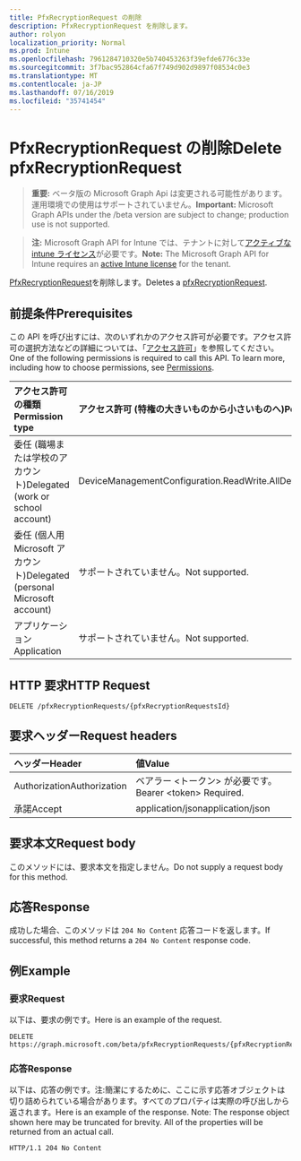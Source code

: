 ```yaml
---
title: PfxRecryptionRequest の削除
description: PfxRecryptionRequest を削除します。
author: rolyon
localization_priority: Normal
ms.prod: Intune
ms.openlocfilehash: 7961284710320e5b740453263f39efde6776c33e
ms.sourcegitcommit: 3f7bac952864cfa67f749d902d9897f08534c0e3
ms.translationtype: MT
ms.contentlocale: ja-JP
ms.lasthandoff: 07/16/2019
ms.locfileid: "35741454"
---
```

# <a name="delete-pfxrecryptionrequest"></a><span data-ttu-id="76349-103">PfxRecryptionRequest の削除</span><span class="sxs-lookup"><span data-stu-id="76349-103">Delete pfxRecryptionRequest</span></span>

> <span data-ttu-id="76349-104">**重要:** ベータ版の Microsoft Graph Api は変更される可能性があります。運用環境での使用はサポートされていません。</span><span class="sxs-lookup"><span data-stu-id="76349-104">**Important:** Microsoft Graph APIs under the /beta version are subject to change; production use is not supported.</span></span>

> <span data-ttu-id="76349-105">**注:** Microsoft Graph API for Intune では、テナントに対して[アクティブな intune ライセンス](https://go.microsoft.com/fwlink/?linkid=839381)が必要です。</span><span class="sxs-lookup"><span data-stu-id="76349-105">**Note:** The Microsoft Graph API for Intune requires an [active Intune license](https://go.microsoft.com/fwlink/?linkid=839381) for the tenant.</span></span>

<span data-ttu-id="76349-106">[PfxRecryptionRequest](../resources/intune-raimportcerts-pfxrecryptionrequest.md)を削除します。</span><span class="sxs-lookup"><span data-stu-id="76349-106">Deletes a [pfxRecryptionRequest](../resources/intune-raimportcerts-pfxrecryptionrequest.md).</span></span>

## <a name="prerequisites"></a><span data-ttu-id="76349-107">前提条件</span><span class="sxs-lookup"><span data-stu-id="76349-107">Prerequisites</span></span>
<span data-ttu-id="76349-p101">この API を呼び出すには、次のいずれかのアクセス許可が必要です。アクセス許可の選択方法などの詳細については、「[アクセス許可](/graph/permissions-reference)」を参照してください。</span><span class="sxs-lookup"><span data-stu-id="76349-p101">One of the following permissions is required to call this API. To learn more, including how to choose permissions, see [Permissions](/graph/permissions-reference).</span></span>

|<span data-ttu-id="76349-110">アクセス許可の種類</span><span class="sxs-lookup"><span data-stu-id="76349-110">Permission type</span></span>|<span data-ttu-id="76349-111">アクセス許可 (特権の大きいものから小さいものへ)</span><span class="sxs-lookup"><span data-stu-id="76349-111">Permissions (from most to least privileged)</span></span>|
|:---|:---|
|<span data-ttu-id="76349-112">委任 (職場または学校のアカウント)</span><span class="sxs-lookup"><span data-stu-id="76349-112">Delegated (work or school account)</span></span>|<span data-ttu-id="76349-113">DeviceManagementConfiguration.ReadWrite.All</span><span class="sxs-lookup"><span data-stu-id="76349-113">DeviceManagementConfiguration.ReadWrite.All</span></span>|
|<span data-ttu-id="76349-114">委任 (個人用 Microsoft アカウント)</span><span class="sxs-lookup"><span data-stu-id="76349-114">Delegated (personal Microsoft account)</span></span>|<span data-ttu-id="76349-115">サポートされていません。</span><span class="sxs-lookup"><span data-stu-id="76349-115">Not supported.</span></span>|
|<span data-ttu-id="76349-116">アプリケーション</span><span class="sxs-lookup"><span data-stu-id="76349-116">Application</span></span>|<span data-ttu-id="76349-117">サポートされていません。</span><span class="sxs-lookup"><span data-stu-id="76349-117">Not supported.</span></span>|

## <a name="http-request"></a><span data-ttu-id="76349-118">HTTP 要求</span><span class="sxs-lookup"><span data-stu-id="76349-118">HTTP Request</span></span>
<!-- {
  "blockType": "ignored"
}
-->
``` http
DELETE /pfxRecryptionRequests/{pfxRecryptionRequestsId}
```

## <a name="request-headers"></a><span data-ttu-id="76349-119">要求ヘッダー</span><span class="sxs-lookup"><span data-stu-id="76349-119">Request headers</span></span>
|<span data-ttu-id="76349-120">ヘッダー</span><span class="sxs-lookup"><span data-stu-id="76349-120">Header</span></span>|<span data-ttu-id="76349-121">値</span><span class="sxs-lookup"><span data-stu-id="76349-121">Value</span></span>|
|:---|:---|
|<span data-ttu-id="76349-122">Authorization</span><span class="sxs-lookup"><span data-stu-id="76349-122">Authorization</span></span>|<span data-ttu-id="76349-123">ベアラー &lt;トークン&gt; が必要です。</span><span class="sxs-lookup"><span data-stu-id="76349-123">Bearer &lt;token&gt; Required.</span></span>|
|<span data-ttu-id="76349-124">承諾</span><span class="sxs-lookup"><span data-stu-id="76349-124">Accept</span></span>|<span data-ttu-id="76349-125">application/json</span><span class="sxs-lookup"><span data-stu-id="76349-125">application/json</span></span>|

## <a name="request-body"></a><span data-ttu-id="76349-126">要求本文</span><span class="sxs-lookup"><span data-stu-id="76349-126">Request body</span></span>
<span data-ttu-id="76349-127">このメソッドには、要求本文を指定しません。</span><span class="sxs-lookup"><span data-stu-id="76349-127">Do not supply a request body for this method.</span></span>

## <a name="response"></a><span data-ttu-id="76349-128">応答</span><span class="sxs-lookup"><span data-stu-id="76349-128">Response</span></span>
<span data-ttu-id="76349-129">成功した場合、このメソッドは `204 No Content` 応答コードを返します。</span><span class="sxs-lookup"><span data-stu-id="76349-129">If successful, this method returns a `204 No Content` response code.</span></span>

## <a name="example"></a><span data-ttu-id="76349-130">例</span><span class="sxs-lookup"><span data-stu-id="76349-130">Example</span></span>

### <a name="request"></a><span data-ttu-id="76349-131">要求</span><span class="sxs-lookup"><span data-stu-id="76349-131">Request</span></span>
<span data-ttu-id="76349-132">以下は、要求の例です。</span><span class="sxs-lookup"><span data-stu-id="76349-132">Here is an example of the request.</span></span>
``` http
DELETE https://graph.microsoft.com/beta/pfxRecryptionRequests/{pfxRecryptionRequestsId}
```

### <a name="response"></a><span data-ttu-id="76349-133">応答</span><span class="sxs-lookup"><span data-stu-id="76349-133">Response</span></span>
<span data-ttu-id="76349-p102">以下は、応答の例です。注:簡潔にするために、ここに示す応答オブジェクトは切り詰められている場合があります。すべてのプロパティは実際の呼び出しから返されます。</span><span class="sxs-lookup"><span data-stu-id="76349-p102">Here is an example of the response. Note: The response object shown here may be truncated for brevity. All of the properties will be returned from an actual call.</span></span>
``` http
HTTP/1.1 204 No Content
```





